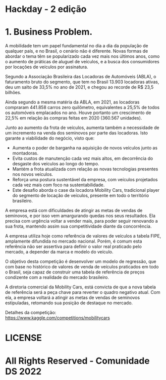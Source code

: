 # Hackday - 2 edição

# 1. Business Problem.
A mobilidade tem um papel fundamental no dia a dia da população de qualquer país, e no Brasil, o cenário não é diferente. Novas formas de abordar o tema têm se popularizado cada vez mais nos últimos anos, como o aumento de práticas de aluguel de veículos, e a busca dos consumidores por locações de veículos por assinatura.

Segundo a Associação Brasileira das Locadoras de Automóveis (ABLA), o faturamento bruto do segmento, que tem no Brasil 13.903 locadoras ativas, deu um salto de 33,5% no ano de 2021, e chegou ao recorde de R$ 23,5 bilhões.

Ainda segundo a mesma matéria da ABLA, em 2021, as locadoras compraram 441.858 carros zero quilômetro, equivalentes a 25,5% de todos os automóveis emplacados no ano. Houve portanto um crescimento de 22,5% em relação às compras feitas em 2020 (360.567 unidades).

Junto ao aumento da frota de veículos, aumenta também a necessidade de um incremento na venda dos seminovos por parte das locadoras. Isto garante a viabilidade do negócio, visto que:

- Aumenta o poder de barganha na aquisição de novos veículos junto as montadoras.
- Evita custos de manutenção cada vez mais altos, em decorrência do desgaste dos veículos ao longo do tempo.
- Mantém a frota atualizada com relação as novas tecnologias presentes nos novos veículos.
- Reforça uma postura sustentável da empresa, com veículos projetados cada vez mais com foco na sustentabilidade.
- Este desafio aborda o case da locadora Mobility Cars, tradicional player do segmento de locação de veículos, presente em todo o território brasileiro.

A empresa está com dificuldades de atingir as metas de vendas de seminovos, e por isso vem amargurando quedas nos seus resultados. Ela precisa com urgência voltar a vender mais, para poder seguir renovando a sua frota, mantendo assim sua competitividade diante da concorrência.

A empresa utiliza hoje como referência de valores de veículos a tabela FIPE, amplamente difundida no mercado nacional. Porém, é comum esta referência não ser assertiva para definir o valor real praticado pelo mercado, a depender da marca e modelo do veículo.

O objetivo desta competição é desenvolver um modelo de regressão, que com base no histórico de valores de venda de veículos praticados em todo o Brasil, seja capaz de construir uma tabela de referência de preços condizente com a realidade do mercado brasileiro.

A diretoria comercial da Mobility Cars, está convicta de que a nova tabela de referência será a peça chave para reverter o quadro negativo atual. Com ela, a empresa voltará a atingir as metas de vendas de seminovos estipuladas, retomando sua posição de destaque no mercado.

Detalhes da competição: https://www.kaggle.com/competitions/mobilitycars

# LICENSE

# All Rights Reserved - Comunidade DS 2022
